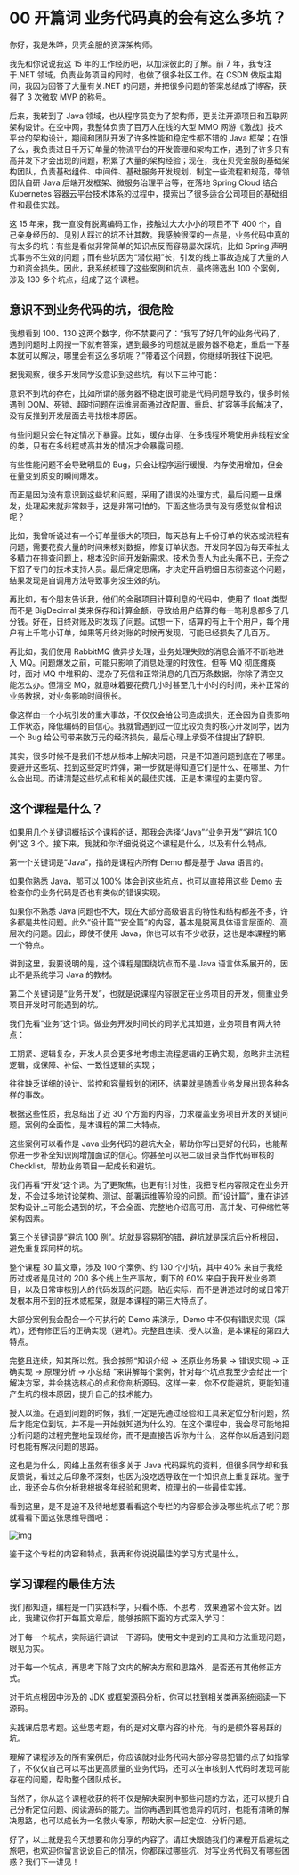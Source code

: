 00 开篇词 业务代码真的会有这么多坑？
====================

你好，我是朱晔，贝壳金服的资深架构师。

我先和你说说我这 15 年的工作经历吧，以加深彼此的了解。前 7 年，我专注于.NET 领域，负责业务项目的同时，也做了很多社区工作。在 CSDN 做版主期间，我因为回答了大量有关.NET 的问题，并把很多问题的答案总结成了博客，获得了 3 次微软 MVP 的称号。

后来，我转到了 Java 领域，也从程序员变为了架构师，更关注开源项目和互联网架构设计。在空中网，我整体负责了百万人在线的大型 MMO 网游《激战》技术平台的架构设计，期间和团队开发了许多性能和稳定性都不错的 Java 框架；在饿了么，我负责过日千万订单量的物流平台的开发管理和架构工作，遇到了许多只有高并发下才会出现的问题，积累了大量的架构经验；现在，我在贝壳金服的基础架构团队，负责基础组件、中间件、基础服务开发规划，制定一些流程和规范，带领团队自研 Java 后端开发框架、微服务治理平台等，在落地 Spring Cloud 结合 Kubernetes 容器云平台技术体系的过程中，摸索出了很多适合公司项目的基础组件和最佳实践。

这 15 年来，我一直没有脱离编码工作，接触过大大小小的项目不下 400 个，自己亲身经历的、见别人踩过的坑不计其数。我感触很深的一点是，业务代码中真的有太多的坑：有些是看似非常简单的知识点反而容易屡次踩坑，比如 Spring 声明式事务不生效的问题；而有些坑因为“潜伏期”长，引发的线上事故造成了大量的人力和资金损失。因此，我系统梳理了这些案例和坑点，最终筛选出 100 个案例，涉及 130 多个坑点，组成了这个课程。

意识不到业务代码的坑，很危险
--------------

我想看到 100、130 这两个数字，你不禁要问了：“我写了好几年的业务代码了，遇到问题时上网搜一下就有答案，遇到最多的问题就是服务器不稳定，重启一下基本就可以解决，哪里会有这么多坑呢？”带着这个问题，你继续听我往下说吧。

据我观察，很多开发同学没意识到这些坑，有以下三种可能：

意识不到坑的存在，比如所谓的服务器不稳定很可能是代码问题导致的，很多时候遇到 OOM、死锁、超时问题在运维层面通过改配置、重启、扩容等手段解决了，没有反推到开发层面去寻找根本原因。

有些问题只会在特定情况下暴露。比如，缓存击穿、在多线程环境使用非线程安全的类，只有在多线程或高并发的情况才会暴露问题。

有些性能问题不会导致明显的 Bug，只会让程序运行缓慢、内存使用增加，但会在量变到质变的瞬间爆发。

而正是因为没有意识到这些坑和问题，采用了错误的处理方式，最后问题一旦爆发，处理起来就非常棘手，这是非常可怕的。下面这些场景有没有感觉似曾相识呢？

比如，我曾听说过有一个订单量很大的项目，每天总有上千份订单的状态或流程有问题，需要花费大量的时间来核对数据，修复订单状态。开发同学因为每天牵扯太多精力在排查问题上，根本没时间开发新需求。技术负责人为此头痛不已，无奈之下招了专门的技术支持人员。最后痛定思痛，才决定开启明细日志彻查这个问题，结果发现是自调用方法导致事务没生效的坑。

再比如，有个朋友告诉我，他们的金融项目计算利息的代码中，使用了 float 类型而不是 BigDecimal 类来保存和计算金额，导致给用户结算的每一笔利息都多了几分钱。好在，日终对账及时发现了问题。试想一下，结算的有上千个用户，每个用户有上千笔小订单，如果等月终对账的时候再发现，可能已经损失了几百万。

再比如，我们使用 RabbitMQ 做异步处理，业务处理失败的消息会循环不断地进入 MQ。问题爆发之前，可能只影响了消息处理的时效性。但等 MQ 彻底瘫痪时，面对 MQ 中堆积的、混杂了死信和正常消息的几百万条数据，你除了清空又能怎么办。但清空 MQ，就意味着要花费几小时甚至几十小时的时间，来补正常的业务数据，对业务影响时间很长。

像这样由一个小坑引发的重大事故，不仅仅会给公司造成损失，还会因为自责影响工作状态，降低编码的自信心。我就曾遇到过一位比较负责的核心开发同学，因为一个 Bug 给公司带来数万元的经济损失，最后心理上承受不住提出了辞职。

其实，很多时候不是我们不想从根本上解决问题，只是不知道问题到底在了哪里。要避开这些坑、找到这些定时炸弹，第一步就是得知道它们是什么、在哪里、为什么会出现。而讲清楚这些坑点和相关的最佳实践，正是本课程的主要内容。

这个课程是什么？
--------

如果用几个关键词概括这个课程的话，那我会选择“Java”“业务开发”“避坑 100 例”这 3 个。接下来，我就和你详细说说这个课程是什么，以及有什么特点。

第一个关键词是“Java”，指的是课程内所有 Demo 都是基于 Java 语言的。

如果你熟悉 Java，那可以 100% 体会到这些坑点，也可以直接用这些 Demo 去检查你的业务代码是否也有类似的错误实现。

如果你不熟悉 Java 问题也不大，现在大部分高级语言的特性和结构都差不多，许多都是共性问题。此外“设计篇”“安全篇”的内容，基本是脱离具体语言层面的、高层次的问题。因此，即使不使用 Java，你也可以有不少收获，这也是本课程的第一个特点。

讲到这里，我要说明的是，这个课程是围绕坑点而不是 Java 语言体系展开的，因此不是系统学习 Java 的教材。

第二个关键词是“业务开发”，也就是说课程内容限定在业务项目的开发，侧重业务项目开发时可能遇到的坑。

我们先看“业务”这个词。做业务开发时间长的同学尤其知道，业务项目有两大特点：

工期紧、逻辑复杂，开发人员会更多地考虑主流程逻辑的正确实现，忽略非主流程逻辑，或保障、补偿、一致性逻辑的实现；

往往缺乏详细的设计、监控和容量规划的闭环，结果就是随着业务发展出现各种各样的事故。

根据这些性质，我总结出了近 30 个方面的内容，力求覆盖业务项目开发的关键问题。案例的全面性，是本课程的第二大特点。

这些案例可以看作是 Java 业务代码的避坑大全，帮助你写出更好的代码，也能帮你进一步补全知识网增加面试的信心。你甚至可以把二级目录当作代码审核的 Checklist，帮助业务项目一起成长和避坑。

我们再看“开发”这个词。为了更聚焦，也更有针对性，我把专栏内容限定在业务开发，不会过多地讨论架构、测试、部署运维等阶段的问题。而“设计篇”，重在讲述架构设计上可能会遇到的坑，不会全面、完整地介绍高可用、高并发、可伸缩性等架构因素。

第三个关键词是“避坑 100 例”。坑就是容易犯的错，避坑就是踩坑后分析根因，避免重复踩同样的坑。

整个课程 30 篇文章，涉及 100 个案例、约 130 个小坑，其中 40% 来自于我经历过或者是见过的 200 多个线上生产事故，剩下的 60% 来自于我开发业务项目，以及日常审核别人的代码发现的问题。贴近实际，而不是讲述过时的或日常开发根本用不到的技术或框架，就是本课程的第三大特点了。

大部分案例我会配合一个可执行的 Demo 来演示，Demo 中不仅有错误实现（踩坑），还有修正后的正确实现（避坑）。完整且连续、授人以渔，是本课程的第四大特点。

完整且连续，知其所以然。我会按照“知识介绍 -> 还原业务场景 -> 错误实现 -> 正确实现 -> 原理分析 -> 小总结 ”来讲解每个案例，针对每个坑点我至少会给出一个解决方案，并会挑选核心的点和你剖析源码。这样一来，你不仅能避坑，更能知道产生坑的根本原因，提升自己的技术能力。

授人以渔。在遇到问题的时候，我们一定是先通过经验和工具来定位分析问题，然后才能定位到坑，并不是一开始就知道为什么的。在这个课程中，我会尽可能地把分析问题的过程完整地呈现给你，而不是直接告诉你为什么，这样你以后遇到问题时也能有解决问题的思路。

这也是为什么，网络上虽然有很多关于 Java 代码踩坑的资料，但很多同学却和我反馈说，看过之后印象不深刻，也因为没吃透导致在一个知识点上重复踩坑。鉴于此，我还会与你分析我根据多年经验和思考，梳理出的一些最佳实践。

看到这里，是不是迫不及待地想要看看这个专栏的内容都会涉及哪些坑点了呢？那就看看下面这张思维导图吧：

![img](assets/0ee7e3490bae45d6f0ce06a050695020.jpg)

鉴于这个专栏的内容和特点，我再和你说说最佳的学习方式是什么。

学习课程的最佳方法
---------

我们都知道，编程是一门实践科学，只看不练、不思考，效果通常不会太好。因此，我建议你打开每篇文章后，能够按照下面的方式深入学习：

对于每一个坑点，实际运行调试一下源码，使用文中提到的工具和方法重现问题，眼见为实。

对于每一个坑点，再思考下除了文内的解决方案和思路外，是否还有其他修正方式。

对于坑点根因中涉及的 JDK 或框架源码分析，你可以找到相关类再系统阅读一下源码。

实践课后思考题。这些思考题，有的是对文章内容的补充，有的是额外容易踩的坑。

理解了课程涉及的所有案例后，你应该就对业务代码大部分容易犯错的点了如指掌了，不仅仅自己可以写出更高质量的业务代码，还可以在审核别人代码时发现可能存在的问题，帮助整个团队成长。

当然了，你从这个课程收获的将不仅是解决案例中那些问题的方法，还可以提升自己分析定位问题、阅读源码的能力。当你再遇到其他诡异的坑时，也能有清晰的解决思路，也可以成长为一名救火专家，帮助大家一起定位、分析问题。

好了，以上就是我今天想要和你分享的内容了。请赶快跟随我们的课程开启避坑之旅吧，也欢迎你留言说说自己的情况，你都踩过哪些坑、对写业务代码又有哪些困惑？我们下一讲见！
